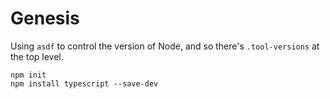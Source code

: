 # Genesis

Using `asdf` to control the version of Node, and so there's `.tool-versions`
at the top level.

```
npm init
npm install typescript --save-dev

```
